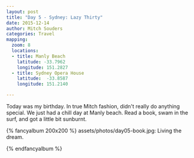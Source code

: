 ```yaml
---
layout: post
title: "Day 5 - Sydney: Lazy Thirty"
date: 2015-12-14
author: Mitch Souders
categories: Travel
mapping:
  zoom: 8
  locations:
  - title: Manly Beach
    latitude: -33.7962
    longitude: 151.2827
  - title: Sydney Opera House
    latitude:  -33.8587
    longitude: 151.2140

---
```


Today was my birthday. In true Mitch fashion, didn't really do anything special.
We just had a chill day at Manly beach. Read a book, swam in the surf, and got a
little bit sunburnt.

{% fancyalbum 200x200 %}
assets/photos/day05-book.jpg: Living the dream.

{% endfancyalbum %}
